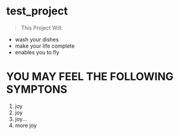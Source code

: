 # test_project

> This Project Will:
- wash your dishes
- make your life complete
- enables you to fly

# YOU MAY FEEL THE FOLLOWING SYMPTONS

1. joy
2. joy
3. joy... 
4. more joy